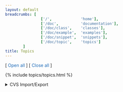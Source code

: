 ```yaml
---
layout: default
breadcrumbs: [
                ['/',             'home'],
                ['/doc',          'documentation'],
                ['/doc/class',    'classes'],
                ['/doc/example',  'examples'],
                ['/doc/snippet',  'snippets'],
                ['/doc/topic',    'topics']
        ]
title: Topics
---
```


[<span style="cursor:pointer; color:#1e6bb8;" onclick="openAllTopics()">
Open all
</span>]
[<span style="cursor:pointer; color:#1e6bb8;" onclick="closeAllTopics()">
Close all
</span>]

{% include topics/topics.html %}

<details class="topic-cvs">
<summary>
CVS Import/Export
</summary>
{% include topics/cvs.html %}
</details>

<!--

<details class="topic-xml">
<summary>
XML Export
</summary>
{% include topics/xml.html %}
</details>

<details class="topic-parameters">
<summary>
Parameters
</summary>
{% include topics/parameters.html %}
</details>

<details class="topic-layout">
<summary>
Layout parameters
</summary>
{% include topics/layout.html %}
</details>

<details class="topic-rhythms">
<summary>
Rational rhythms
</summary>
{% include topics/rhythms.html %}
</details>

<details class="topic-strands">
<summary>
Strands
</summary>
{% include topics/strand.html %}
</details>

-->
